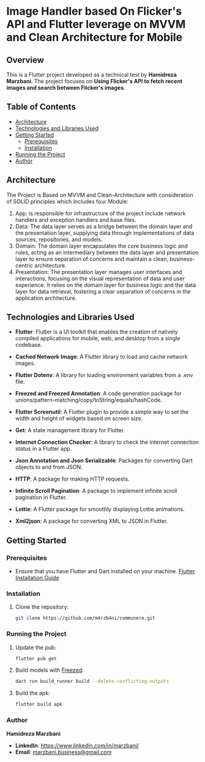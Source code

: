 # Image Handler based On Flicker's API and Flutter leverage on MVVM and Clean Architecture for Mobile

## Overview
This is a Flutter project developed as a technical test by **Hamidreza Marzbani**. The project focuses on **Using Flicker's API to fetch recent images and search
between Flicker's images**.

## Table of Contents
- [Architecture](#architecture)
- [Technologies and Libraries Used](#technologies-and-libraries-used)
- [Getting Started](#getting-started)
    - [Prerequisites](#prerequisites)
    - [Installation](#installation)
- [Running the Project](#running-the-project)
- [Author](#author)

## Architecture

The Project is Based on MVVM and Clean-Architecture with consideration of SOLID principles which Includes four Module:

1. App: is responsible for infrastructure of the project include network handlers and exception handlers and base files.
2. Data: The data layer serves as a bridge between the domain layer and the presentation layer, supplying data through implementations of data sources, repositories, and models.
3. Domain: The domain layer encapsulates the core business logic and rules, acting as an intermediary between the data layer and presentation layer to ensure separation of concerns and maintain a clean, business-centric architecture.  
4. Presentation: The presentation layer manages user interfaces and interactions, focusing on the visual representation of data and user experience. It relies on the domain layer for business logic and the data layer for data retrieval, fostering a clear separation of concerns in the application architecture.

## Technologies and Libraries Used

- **Flutter**: Flutter is a UI toolkit that enables the creation of natively compiled applications for mobile, web, and desktop from a single codebase.

- **Cached Network Image**: A Flutter library to load and cache network images.

- **Flutter Dotenv**: A library for loading environment variables from a .env file.

- **Freezed and Freezed Annotation**: A code generation package for unions/pattern-matching/copy/toString/equals/hashCode.

- **Flutter Screenutil**: A Flutter plugin to provide a simple way to set the width and height of widgets based on screen size.

- **Get**: A state management library for Flutter.

- **Internet Connection Checker**: A library to check the internet connection status in a Flutter app.

- **Json Annotation and Json Serializable**: Packages for converting Dart objects to and from JSON.

- **HTTP**: A package for making HTTP requests.

- **Infinite Scroll Pagination**: A package to implement infinite scroll pagination in Flutter.

- **Lottie**: A Flutter package for smoothly displaying Lottie animations.

- **Xml2json**: A package for converting XML to JSON in Flutter.

## Getting Started

### Prerequisites

- Ensure that you have Flutter and Dart installed on your machine. [Flutter Installation Guide](https://flutter.dev/docs/get-started/install)

### Installation

1. Clone the repository:

   ```bash
   git clone https://github.com/m4rzb4ni/communere.git

### Running the Project


1. Update the pub:

   ```bash
   flutter pub get
2. Build models with [Freezed](https://pub.dev/packages/freezed):

   ```bash
   dart run build_runner build --delete-conflicting-outputs  
3. Build the apk:

   ```bash
   flutter build apk

### Author

 **Hamidreza Marzbani**

- **LinkedIn**: https://www.linkedin.com/in/marzbani/
- **Email**: [marzbani.business@gmail.com]()






